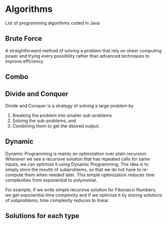 # Algorithms
List of programming algorithms coded in Java

## Brute Force
A straightforward method of solving a problem that rely on sheer computing power and trying every possibility rather than advanced techniques to improve efficiency.
## Combo
## Divide and Conquer
Divide and Conquer is a strategy of solving a large problem by
1. Breaking the problem into smaller sub-problems
2. Solving the sub-problems, and
3. Combining them to get the desired output.
## Dynamic
Dynamic Programming is mainly an optimization over plain recursion. Wherever we see a recursive solution that has repeated calls for same inputs, we can optimize it using Dynamic Programming. The idea is to simply store the results of subproblems, so that we do not have to re-compute them when needed later. This simple optimization reduces time complexities from exponential to polynomial.

For example, if we write simple recursive solution for Fibonacci Numbers, we get exponential time complexity and if we optimize it by storing solutions of subproblems, time complexity reduces to linear.
## Solutions for each type
